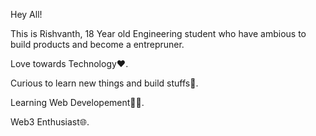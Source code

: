 Hey All!

This is Rishvanth, 18 Year old Engineering student who have ambious to build products and become a entrepruner.

Love towards Technology❤️.

Curious to learn new things and build stuffs🦝.

Learning Web Developement🧑‍💻.

Web3 Enthusiast🌐.

